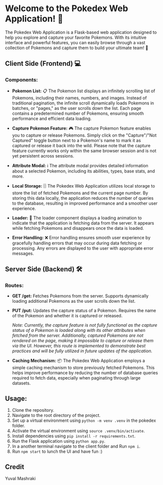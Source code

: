 # Welcome to the Pokedex Web Application! 🌟

The Pokedex Web Application is a Flask-based web application designed to help you explore and capture your favorite Pokemons. With its intuitive interface and powerful features, you can easily browse through a vast collection of Pokemons and capture them to build your ultimate team! 🚀

## Client Side (Frontend) 💻

### Components:

- **Pokemon List:** 📋 The Pokemon list displays an infinitely scrolling list of Pokemons, including their names, numbers, and images. Instead of traditional pagination, the infinite scroll dynamically loads Pokemons in batches, or "pages," as the user scrolls down the list. Each page contains a predetermined number of Pokemons, ensuring smooth performance and efficient data loading.

- **Capture Pokemon Feature:** 🎮 The capture Pokemon feature enables you to capture or release Pokemons. Simply click on the "Capture"/"Not Captured" toggle button next to a Pokemon's name to mark it as captured or release it back into the wild. Please note that the capture feature currently works only within the same browser session and is not yet persistent across sessions.

- **Attribute Modal:** ℹ️ The attribute modal provides detailed information about a selected Pokemon, including its abilities, types, base stats, and more.

- **Local Storage:** 🗄️ The Pokedex Web Application utilizes local storage to store the list of fetched Pokemons and the current page number. By storing this data locally, the application reduces the number of queries to the database, resulting in improved performance and a smoother user experience.

- **Loader:** 🔄 The loader component displays a loading animation to indicate that the application is fetching data from the server. It appears while fetching Pokemons and disappears once the data is loaded.

- **Error Handling:** ❌ Error handling ensures smooth user experience by gracefully handling errors that may occur during data fetching or processing. Any errors are displayed to the user with appropriate error messages.

## Server Side (Backend) 🛠️

### Routes:

- **GET /get:** Fetches Pokemons from the server. Supports dynamically loading additional Pokemons as the user scrolls down the list.

- **PUT /put:** Updates the capture status of a Pokemon. Requires the name of the Pokemon and whether it is captured or released. 

  *Note: Currently, the capture feature is not fully functional as the capture status of a Pokemon is loaded along with its other attributes when fetched from the server. Additionally, captured Pokemons are not rendered on the page, making it impossible to capture or release them via the UI. However, this route is implemented to demonstrate best practices and will be fully utilized in future updates of the application.*

- **Caching Mechanism:** 📦 The Pokedex Web Application employs a simple caching mechanism to store previously fetched Pokemons. This helps improve performance by reducing the number of database queries required to fetch data, especially when paginating through large datasets.

## Usage:

1. Clone the repository.
2. Navigate to the root directory of the project.
3. Set up a virtual environment using `python -m venv .venv` in the pokedex folder.
4. Activate the virtual environment using `source .venv/bin/activate`.
5. Install dependencies using `pip install -r requirements.txt`.
6. Run the Flask application using `python app.py`.
7. In a another terminal navigate to the client folder and Run `npm i`.
8. Run `npm start` to lunch the UI and have fun :)

## Credit

Yuval Mashraki